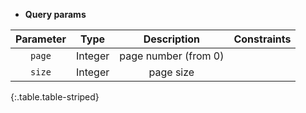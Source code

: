 * **Query params**

|Parameter|Type|Description|Constraints|
|:-------:|:--:|:---------:|:---------:|
| `page` |Integer|page number (from 0)||
| `size` |Integer|page size||
{:.table.table-striped}
